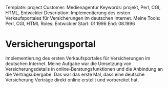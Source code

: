 Template: project
Customer: Medienagentur
Keywords: projekt, Perl, CGI, HTML, Entwickler
Description: Implementierung des ersten Verkaufsportales für Versicherungen im deutschen Internet. Meine
Tools: Perl, CGI, HTML
Roles: Entwickler
Start: 01.1996
End: 08.1996

# Versicherungsportal

Implementierung des ersten Verkaufsportales für Versicherungen im deutschen Internet. Meine Aufgabe war die Umsetzung von Versicherungsdetails in online-Beratungsfunktionen und die Anbindung an die Vertragsübergabe. Das war das erste Mal, dass eine deutsche Versicherung Verträge direkt online erstellt und vorbereitet hat.


